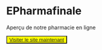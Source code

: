 # EPharmafinale
Aperçu de notre pharmacie en ligne

<button style="background:yellow;"><a href="Acceuil/index.html">Visiter le site maintenant</a></button>
